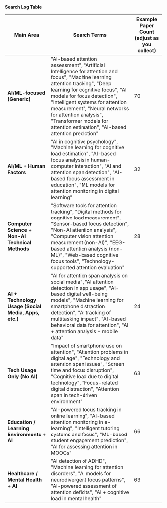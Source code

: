**Search Log Table**

Main Area | Search Terms | Example Paper Count (adjust as you collect)
--- | --- | ---
**AI/ML-focused (Generic)** | "AI-based attention assessment", "Artificial Intelligence for attention and focus", "Machine learning attention tracking", "Deep learning for cognitive focus", "AI models for focus detection", "Intelligent systems for attention measurement", "Neural networks for attention analysis", "Transformer models for attention estimation", "AI-based attention prediction" | 70
**AI/ML + Human Factors** | "AI in cognitive psychology", "Machine learning for cognitive load estimation", "AI-based focus analysis in human-computer interaction", "AI and attention span detection", "AI-based focus assessment in education", "ML models for attention monitoring in digital learning" | 32
**Computer Science + Non-AI Technical Methods** | "Software tools for attention tracking", "Digital methods for cognitive load measurement", "Sensor-based focus detection", "Non-AI attention analysis", "Computer vision attention measurement (non-AI)", "EEG-based attention analysis (non-ML)", "Web-based cognitive focus tools", "Technology-supported attention evaluation" | 28
**AI + Technology Usage (Social Media, Apps, etc.)** | "AI for attention span analysis on social media", "AI attention detection in app usage", "AI-based digital well-being models", "Machine learning for smartphone distraction detection", "AI tracking of multitasking impact", "AI-based behavioral data for attention", "AI + attention analysis + mobile data" | 24
**Tech Usage Only (No AI)** | "Impact of smartphone use on attention", "Attention problems in digital age", "Technology and attention span issues", "Screen time and focus disruption", "Cognitive load due to digital technology", "Focus-related digital distraction", "Attention span in tech-driven environment" | 63
**Education / Learning Environments + AI** | "AI-powered focus tracking in online learning", "AI-based attention monitoring in e-learning", "Intelligent tutoring systems and focus", "ML-based student engagement prediction", "AI for assessing attention in MOOCs" | 66
**Healthcare / Mental Health + AI** | "AI detection of ADHD", "Machine learning for attention disorders", "AI models for neurodivergent focus patterns", "AI-powered assessment of attention deficits", "AI + cognitive load in mental health" | 63
